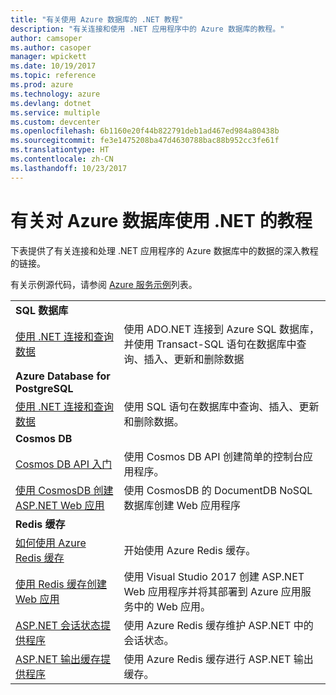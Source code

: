 ```yaml
---
title: "有关使用 Azure 数据库的 .NET 教程"
description: "有关连接和使用 .NET 应用程序中的 Azure 数据库的教程。"
author: camsoper
ms.author: casoper
manager: wpickett
ms.date: 10/19/2017
ms.topic: reference
ms.prod: azure
ms.technology: azure
ms.devlang: dotnet
ms.service: multiple
ms.custom: devcenter
ms.openlocfilehash: 6b1160e20f44b822791deb1ad467ed984a80438b
ms.sourcegitcommit: fe3e1475208ba47d4630788bac88b952cc3fe61f
ms.translationtype: HT
ms.contentlocale: zh-CN
ms.lasthandoff: 10/23/2017
---
```

# <a name="tutorials-for-using-net-with-azure-databases"></a>有关对 Azure 数据库使用 .NET 的教程

下表提供了有关连接和处理 .NET 应用程序的 Azure 数据库中的数据的深入教程的链接。

有关示例源代码，请参阅 [Azure 服务示例](https://azure.microsoft.com/resources/samples/?platform=dotnet)列表。

| | |
|---|---|
| **SQL 数据库** ||
| [使用 .NET 连接和查询数据][1] | 使用 ADO.NET 连接到 Azure SQL 数据库，并使用 Transact-SQL 语句在数据库中查询、插入、更新和删除数据 | 
| **Azure Database for PostgreSQL** ||
| [使用 .NET 连接和查询数据][2] | 使用 SQL 语句在数据库中查询、插入、更新和删除数据。 | 
| **Cosmos DB** ||
| [Cosmos DB API 入门][4] | 使用 Cosmos DB API 创建简单的控制台应用程序。 | 
| [使用 CosmosDB 创建 ASP.NET Web 应用][3] | 使用 CosmosDB 的 DocumentDB NoSQL 数据库创建 Web 应用程序 | 
| **Redis 缓存** | |
| [如何使用 Azure Redis 缓存][6] | 开始使用 Azure Redis 缓存。 |
| [使用 Redis 缓存创建 Web 应用][5] | 使用 Visual Studio 2017 创建 ASP.NET Web 应用程序并将其部署到 Azure 应用服务中的 Web 应用。  | 
| [ASP.NET 会话状态提供程序][7] | 使用 Azure Redis 缓存维护 ASP.NET 中的会话状态。  | 
| [ASP.NET 输出缓存提供程序][8] | 使用 Azure Redis 缓存进行 ASP.NET 输出缓存。  | 
 

[1]: /azure/sql-database/sql-database-connect-query-dotnet
[2]: /azure/postgresql/connect-csharp
[3]: /azure/cosmos-db/documentdb-dotnet-application
[4]: /azure/cosmos-db/documentdb-dotnetcore-get-started
[5]: /azure/redis-cache/cache-web-app-howto
[6]: /azure/redis-cache/cache-dotnet-how-to-use-azure-redis-cache
[7]: /azure/redis-cache/cache-aspnet-session-state-provider
[8]: /azure/redis-cache/cache-aspnet-output-cache-provider
